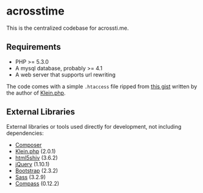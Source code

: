 # acrosstime 

This is the centralized codebase for acrossti.me.

## Requirements

* PHP >= 5.3.0
* A mysql database, probably >= 4.1
* A web server that supports url rewriting

The code comes with a simple `.htaccess` file ripped from [this gist](https://gist.github.com/chriso/874000) written by the author of [Klein.php][].

## External Libraries

External libraries or tools used directly for development, not including dependencies:

* [Composer][]
* [Klein.php][] (2.0.1)
* [html5shiv][] (3.6.2)
* [jQuery][] (1.10.1)
* [Bootstrap][] (2.3.2)
* [Sass][] (3.2.9)
* [Compass][] (0.12.2)

[Composer]: http://getcomposer.org/
[Klein.php]: https://github.com/chriso/klein.php
[html5shiv]: https://code.google.com/p/html5shiv/
[jQuery]: http://jquery.com/
[Bootstrap]: http://twitter.github.io/bootstrap/
[Sass]: http://sass-lang.com/
[Compass]: http://compass-style.org/
